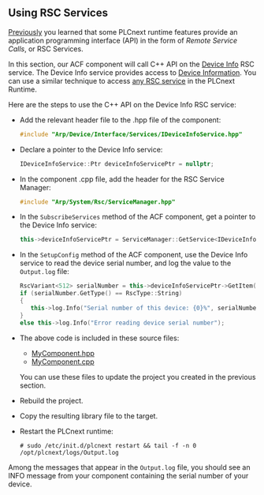 ## Using RSC Services

[Previously][rsc-services] you learned that some PLCnext runtime features provide an application programming interface (API) in the form of *Remote Service Calls*, or RSC Services.

In this section, our ACF component will call C++ API on the [Device Info][device-info] RSC service. The Device Info service provides access to [Device Information][device-info-help]. You can use a similar technique to access [any RSC service][rsc-services-list] in the PLCnext Runtime.

Here are the steps to use the C++ API on the Device Info RSC service:

- Add the relevant header file to the .hpp file of the component:

   ```cpp
   #include "Arp/Device/Interface/Services/IDeviceInfoService.hpp"
   ```

- Declare a pointer to the Device Info service:

   ```cpp
   IDeviceInfoService::Ptr deviceInfoServicePtr = nullptr;
   ```

- In the component .cpp file, add the header for the RSC Service Manager:

   ```cpp
   #include "Arp/System/Rsc/ServiceManager.hpp"
   ```

- In the `SubscribeServices` method of the ACF component, get a pointer to the Device Info service:

   ```cpp
   this->deviceInfoServicePtr = ServiceManager::GetService<IDeviceInfoService>();
   ```

- In the `SetupConfig` method of the ACF component, use the Device Info service to read the device serial number, and log the value to the `Output.log` file:

   ```cpp
   RscVariant<512> serialNumber = this->deviceInfoServicePtr->GetItem("General.SerialNumber");
   if (serialNumber.GetType() == RscType::String)
   {
      this->log.Info("Serial number of this device: {0}%", serialNumber.GetChars());
   }
   else this->log.Info("Error reading device serial number");
   ```

- The above code is included in these source files:

  - [MyComponent.hpp][component-hpp]
  - [MyComponent.cpp][component-cpp]

  You can use these files to update the project you created in the previous section.

- Rebuild the project.

- Copy the resulting library file to the target.

- Restart the PLCnext runtime:

   ```text
   # sudo /etc/init.d/plcnext restart && tail -f -n 0 /opt/plcnext/logs/Output.log
   ```

Among the messages that appear in the `Output.log` file, you should see an INFO message from your component containing the serial number of your device.

[rsc-services]: ch03-06-rsc-services.md
[rsc-services-list]: appendix-02-list-of-rsc-services.md
[device-info]: https://api.plcnext.help/api_docs_2021-0-LTS/classArp_1_1Device_1_1Interface_1_1Services_1_1IDeviceInfoService.html
[device-info-help]: https://www.plcnext.help/te/Communication_interfaces/Remote_Service_Calls_RSC/RSC_device_interface_services.htm#IDeviceInfoService "PLCnext Info Center"
[component-hpp]: samples/ch04-04-using-rsc-services/MyProject/src/MyComponent.hpp
[component-cpp]: samples/ch04-04-using-rsc-services/MyProject/src/MyComponent.cpp
